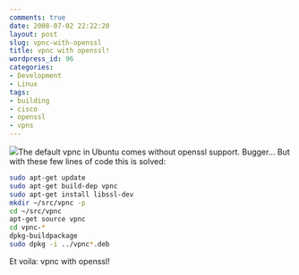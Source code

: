 ```yaml
---
comments: true
date: 2008-07-02 22:22:20
layout: post
slug: vpnc-with-openssl
title: vpnc with openssl!
wordpress_id: 96
categories:
- Development
- Linux
tags:
- building
- cisco
- openssl
- vpns
---
```


[![](/images/uploads/2008/07/cisco_logo-300x162.jpg)](/images/uploads/2008/07/cisco_logo.jpg)The default vpnc in Ubuntu comes without openssl support. Bugger... But with these few lines of code this is solved:

``` bash
sudo apt-get update
sudo apt-get build-dep vpnc
sudo apt-get install libssl-dev
mkdir ~/src/vpnc -p
cd ~/src/vpnc
apt-get source vpnc
cd vpnc-*
dpkg-buildpackage
sudo dpkg -i ../vpnc*.deb
```

Et voila: vpnc with openssl!
